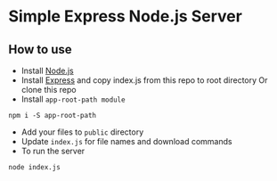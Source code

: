 
# Simple Express Node.js Server

## How to use

- Install [Node.js](http://blog.teamtreehouse.com/install-node-js-npm-windows)
- Install [Express](https://expressjs.com/en/starter/installing.html) and copy index.js from this repo to root directory
Or clone this repo
- Install `app-root-path module`
```
npm i -S app-root-path
```
- Add your files to ```public``` directory 
- Update `index.js` for file names and download commands
- To run the server
```
node index.js
```

